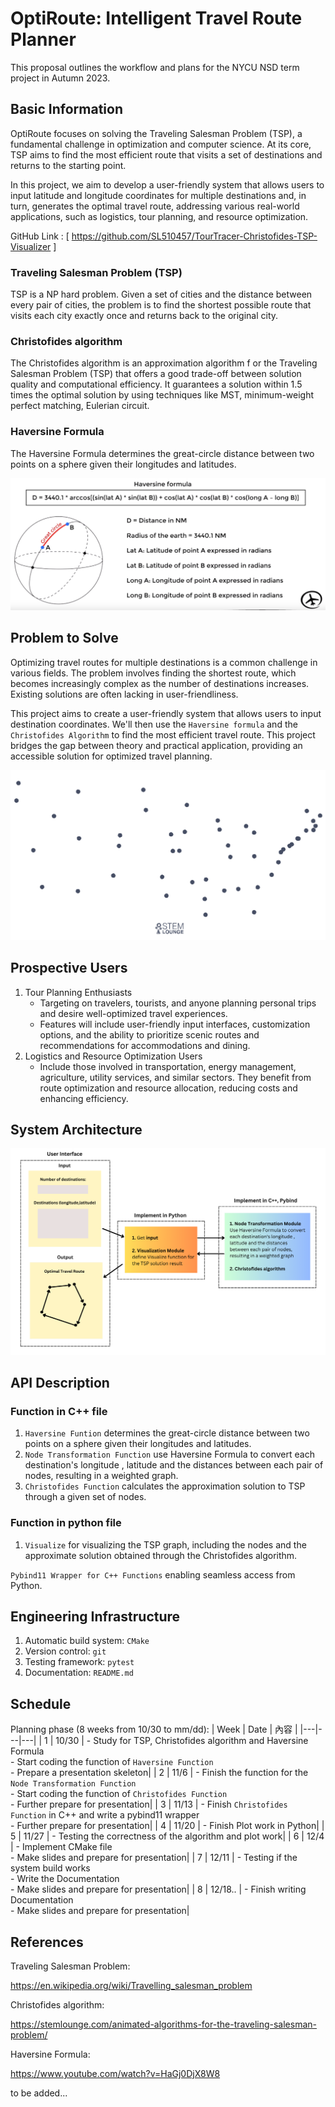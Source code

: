 <!-- # TourTracer : Christofides-TSP-Visualizer -->
<!-- # TourTracer : TSP Solver using Christofides -->
<!-- # TourTracer : Christofides-TSP-Navigator -->
<!-- # TourTracer : Christofides-TSP-Visualizer -->
# OptiRoute: Intelligent Travel Route Planner
This proposal outlines the workflow and plans for the NYCU NSD term project in Autumn 2023.

## Basic Information
<!-- The OptiRoute is centered around solving one of the most classic and fundamental problems in the realm of optimization and computer science. The TSP is a combinatorial problem that, at its core, seeks to find the most efficient route that visits a set of destinations and returns to the starting point.  -->
OptiRoute focuses on solving the Traveling Salesman Problem (TSP), a fundamental challenge in optimization and computer science. At its core, TSP aims to find the most efficient route that visits a set of destinations and returns to the starting point.

In this project, we aim to develop a user-friendly system that allows users to input latitude and longitude coordinates for multiple destinations and, in turn, generates the optimal travel route, addressing various real-world applications, such as logistics, tour planning, and resource optimization.

GitHub Link : [ https://github.com/SL510457/TourTracer-Christofides-TSP-Visualizer ]

### Traveling Salesman Problem (TSP)
TSP is a NP hard problem. Given a set of cities and the distance between every pair of cities, the problem is to find the shortest possible route that visits each city exactly once and returns back to the original city. 

### Christofides algorithm
The Christofides algorithm is an approximation algorithm f or the Traveling Salesman Problem (TSP) that offers a good trade-off between solution quality and computational efficiency. It guarantees a solution within 1.5 times the optimal solution by using techniques like MST, minimum-weight perfect matching, Eulerian circuit.

### Haversine Formula
The Haversine Formula determines the great-circle distance between two points on a sphere given their longitudes and latitudes.

![](/image/HaversineFormula.png)

<!-- <pre>
```python
def hello_world():
    print("Hello, World!")
hello_world()
```
</pre> -->



## Problem to Solve
Optimizing travel routes for multiple destinations is a common challenge in various fields. The problem involves finding the shortest route, which becomes increasingly complex as the number of destinations increases. Existing solutions are often lacking in user-friendliness.

This project aims to create a user-friendly system that allows users to input destination coordinates. We'll then use the `Haversine formula` and the `Christofides Algorithm` to find the most efficient travel route. This project bridges the gap between theory and practical application, providing an accessible solution for optimized travel planning.

![](/image/Chris.gif)

<!-- (2D) add_point(x,y) distance
(3D) 
(2D weighted) -->

<!-- For a given source node in the graph, the algorithm finds the shortest path between 
that node and every other. It can also be used for finding the shortest paths from 
a single node to a single destination node by stopping the algorithm 
once the shortest path to the destination node has been determined. -->

<!-- possible usage:

1. Finding the shortest path of two intersections on a city map
2. Calculating Least-cost paths for instance to establish tracks of electricity lines or oil pipelines -->

<!-- ![image](https://github.com/leeshengcian/Visualization-of-Dijkstra-Algorithm/blob/main/image/DijkstraDemo.gif) -->

## Prospective Users
1. Tour Planning Enthusiasts
    - Targeting on travelers, tourists, and anyone planning personal trips and desire well-optimized travel experiences.
    - Features will include user-friendly input interfaces, customization options, and the ability to prioritize scenic routes and recommendations for accommodations and dining.
2. Logistics and Resource Optimization Users
    - Include those involved in transportation, energy management, agriculture, utility services, and similar sectors. They benefit from route optimization and resource allocation, reducing costs and enhancing efficiency.
<!-- 2. Logistics Companies:
    - Catering to companies involved in goods and services transportation.
    - Aiding in route optimization, reducing operational costs, and ensuring on-time deliveries.

3. Resource Optimization Users:
    - Serving various industries, such as energy management, agriculture, and utility services.
    - Assisting in optimizing resource allocation, thereby improving operational efficiency in these sectors. -->
<!-- 1. Transportation and Aviation Professionals -->
<!-- This user group encompasses transportation planners, airports, and airlines. These professionals focus on optimizing transportation routes, whether it's public transportation within cities or flight operations in the aviation industry. They can benefit from our project by efficiently planning bus routes, optimizing flight paths, reducing travel times, and improving transportation services. -->
<!-- 2. Mapping and Navigation Services -->
<!-- Companies like Google Maps and other navigation service providers can integrate our solution to enhance their route optimization algorithms, ensuring users are provided with the most efficient directions and travel routes. -->
<!-- 3. Tourism and Event Management -->
<!-- Event planners and tourism agencies can utilize the tool to optimize tour itineraries, plan event routes, and offer efficient travel options to tourists, enhancing their overall experience. -->
<!-- 4. Robotics and Autonomous Vehicles: -->
<!-- Researchers and developers in the field of robotics and autonomous vehicles can integrate this solution to improve path planning for robots and self-driving cars, making them more efficient and safe. -->
<!-- (Still need to make more changes) -->


## System Architecture
![](/image/flowchart.png)

## API Description
### Function in C++ file
1. `Haversine Funtion` determines the great-circle distance between two points on a sphere given their longitudes and latitudes.
2. `Node Transformation Function` use Haversine Formula to convert each destination's longitude , latitude and the distances between each pair of nodes, resulting in a weighted graph.
3. `Christofides Function` calculates the approximation solution to TSP through a given set of nodes.

### Function in python file
1. `Visualize` for visualizing the TSP graph, including the nodes and the approximate solution obtained through the Christofides algorithm.

 `Pybind11 Wrapper for C++ Functions` enabling seamless access from Python.

## Engineering Infrastructure

1. Automatic build system: `CMake`
2. Version control: `git`
3. Testing framework: `pytest`
4. Documentation: `README.md`


## Schedule
Planning phase (8 weeks from 10/30 to mm/dd):
| Week | Date | 內容 |
|---|---|---|
| 1 | 10/30 | - Study  for TSP, Christofides algorithm and Haversine Formula <br> - Start coding the function of `Haversine Function` <br> - Prepare a presentation skeleton|
| 2 | 11/6 | - Finish the function for the `Node Transformation Function`<br> - Start coding the function of `Christofides Function` <br> - Further prepare for presentation|
| 3 | 11/13 | - Finish `Christofides Function` in C++ and write a pybind11 wrapper <br> - Further prepare for presentation|
| 4 | 11/20 | - Finish Plot work in Python|
| 5 | 11/27 | - Testing the correctness of the algorithm and plot work|
| 6 | 12/4 | - Implement CMake file <br> - Make slides and prepare for presentation|
| 7 | 12/11 | - Testing if the system build works <br> - Write the Documentation <br> - Make slides and prepare for presentation|
| 8 | 12/18.. | - Finish writing Documentation <br> - Make slides and prepare for presentation|
<!-- * Week 1 (10/30):
    - Study domain Knowledge for TSP and Christofides algorithm
    - Prepare a presentation skeleton

* Week 2 (11/6):
    - Implement Christofides algorithm on given graph
    -  Further prepare for presentation
* Week 3 (11/13):
    - Finish Christofides algorithm in c++ and write pybind11 wrapper
    - Further prepare for presentation
* Week 4 (11/20):
    - Finish Plot work in Python
* Week 5 (11/27):
    - Testing the correctness of algorithm and plot work
* Week 6 (12/4):
    - Implement CMake file
    - Make slides and prepare for presentation
* Week 7 (12/11):
    - Testing if the system build work
    - Write the Documentation
    - Make slides and prepare for presentation
* Week 8 (12/18):
    - Finish writing Documentation
    - Make slides and prepare for presentation -->

## References
Traveling Salesman Problem:
<!-- [Plot3D Documentation](https://nasa.github.io/Plot3D_utilities/_build/html/) -->

https://en.wikipedia.org/wiki/Travelling_salesman_problem

Christofides algorithm:

https://stemlounge.com/animated-algorithms-for-the-traveling-salesman-problem/

Haversine Formula:

https://www.youtube.com/watch?v=HaGj0DjX8W8

to be added...

